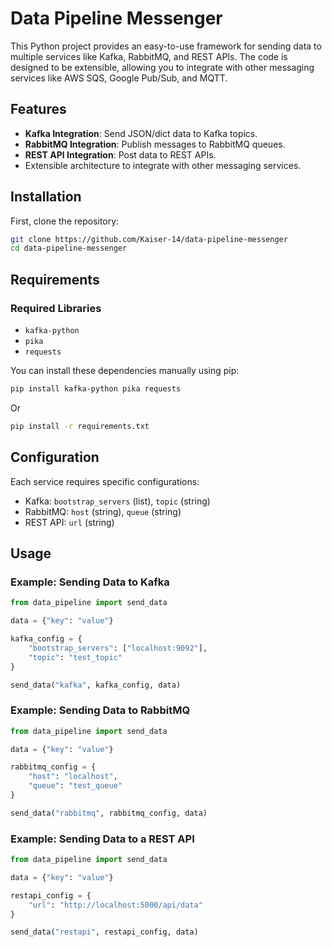 # Data Pipeline Messenger

This Python project provides an easy-to-use framework for sending data to multiple services like Kafka, RabbitMQ, and REST APIs. The code is designed to be extensible, allowing you to integrate with other messaging services like AWS SQS, Google Pub/Sub, and MQTT.

## Features

- **Kafka Integration**: Send JSON/dict data to Kafka topics.
- **RabbitMQ Integration**: Publish messages to RabbitMQ queues.
- **REST API Integration**: Post data to REST APIs.
- Extensible architecture to integrate with other messaging services.
  
## Installation

First, clone the repository:

```bash
git clone https://github.com/Kaiser-14/data-pipeline-messenger
cd data-pipeline-messenger
```


## Requirements

### Required Libraries

- `kafka-python`
- `pika`
- `requests`

You can install these dependencies manually using pip:

```bash
pip install kafka-python pika requests
```

Or

```bash
pip install -r requirements.txt
```

## Configuration

Each service requires specific configurations:

- Kafka: `bootstrap_servers` (list), `topic` (string)
- RabbitMQ: `host` (string), `queue` (string)
- REST API: `url` (string)

## Usage

### Example: Sending Data to Kafka

```python
from data_pipeline import send_data

data = {"key": "value"}

kafka_config = {
    "bootstrap_servers": ["localhost:9092"],
    "topic": "test_topic"
}

send_data("kafka", kafka_config, data)
```

### Example: Sending Data to RabbitMQ

```python
from data_pipeline import send_data

data = {"key": "value"}

rabbitmq_config = {
    "host": "localhost",
    "queue": "test_queue"
}

send_data("rabbitmq", rabbitmq_config, data)
```

### Example: Sending Data to a REST API

```python
from data_pipeline import send_data

data = {"key": "value"}

restapi_config = {
    "url": "http://localhost:5000/api/data"
}

send_data("restapi", restapi_config, data)
```